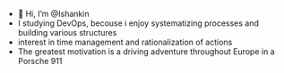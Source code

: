 - 👋 Hi, I’m @Ishankin
- I studying DevOps, becouse i enjoy systematizing processes and building various structures
- interest in time management and rationalization of actions
- The greatest motivation is a driving adventure throughout Europe in a Porsche 911
<!---
Ishankin/Ishankin is a ✨ special ✨ repository because its `README.md` (this file) appears on your GitHub profile.
You can click the Preview link to take a look at your changes.
--->
